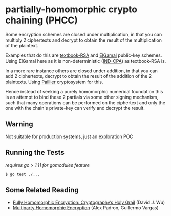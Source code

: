 # partially-homomorphic crypto chaining (PHCC)

Some encryption schemes are closed under multiplication, in that you can multiply 2 ciphertexts and decrypt to obtain the result of the multiplication of the plaintext. 

Examples that do this are [textbook-RSA](https://en.wikipedia.org/wiki/RSA_(cryptosystem)#Attacks_against_plain_RSA) and [ElGamal](https://en.wikipedia.org/wiki/ElGamal_encryption) public-key schemes. Using ElGamal here as it is non-deterministic ([IND-CPA](https://blog.cryptographyengineering.com/why-ind-cpa-implies-randomized-encryption/)) as textbook-RSA is.

In a more rare instance others are closed under addition, in that you can add 2 ciphertexts, decrypt to obtain the result of the addition of the 2 plaintexts. Using [Paillier](https://en.wikipedia.org/wiki/Paillier_cryptosystem) cryptosystem for this.

Hence instead of seeking a purely homomorphic numerical foundation this is an attempt to bind these 2 partials via some other signing mechanism, such that many operations can be performed on the ciphertext and only the one with the chain's private-key can verify and decrypt the result.

## Warning

Not suitable for production systems, just an exploration POC

## Running the Tests

_requires go > 1.11 for gomodules feature_

`$ go test ./...`

## Some Related Reading

- [Fully Homomorphic Encryption: Cryptography’s Holy Grail](https://www.cs.virginia.edu/dwu4/papers/XRDSFHE.pdf) (David J. Wu)
- [Multiparty Homomorphic Encryption](https://courses.csail.mit.edu/6.857/2016/files/17.pdf) (Alex Padron, Guillermo Vargas)
